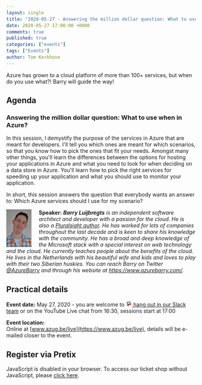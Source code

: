 ```yaml
---
layout: single
title: "2020-05-27 - Answering the million dollar question: What to use when in Azure?"
date: 2020-05-27 17:00:00 +0000
comments: true
published: true
categories: ["events"]
tags: ["Events"]
author: Tom Kerkhove
---
```


Azure has grown to a cloud platform of more than 100+ services, but when do you use what?! Barry will guide the way!

## Agenda

### Answering the million dollar question: What to use when in Azure?

In this session, I demystify the purpose of the services in Azure that are meant for developers. I'll tell you which ones are meant for which scenarios, so that you know how to pick the ones that fit your needs. Amongst many other things, you'll learn the differences between the options for hosting your applications in Azure and what you need to look for when deciding on a data store in Azure. You'll learn how to pick the right services for speeding up your application and what you should use to monitor your application.

In short, this session answers the question that everybody wants an answer to: Which Azure services should I use for my scenario? 

<img src="/assets/media/speakers/barry-luijbregts.jpg" alt="Barry Luijbregts" align="left" height="100" style="margin-right: 20px;">**Speaker:** ***Barry Luijbregts** is an independent software architect and developer with a passion for the cloud. He is also a [Pluralsight author](https://app.pluralsight.com/profile/author/barry-luijbregts). He has worked for lots of companies throughout the last decade and is keen to share his knowledge with the community. He has a broad and deep knowledge of the Microsoft stack with a special interest on web technology and the cloud. He currently teaches people about the benefits of the cloud. He lives in the Netherlands with his beautiful wife and kids and loves to play with their two Siberian huskies. You can reach Barry on Twitter [@AzureBarry](https://twitter.com/AzureBarry) and through his website at https://www.azurebarry.com/.*

## Practical details

**Event date:** May 27, 2020 - you are welcome to [<img src="/assets/media/icon-slack.png" width="16" height="16" /> hang out in our Slack team](https://join.slack.com/t/azugbe/shared_invite/MjE4MzI5NDM3OTM5LTE1MDExNDgyMzUtMzgwNjM2YmU0Zg) or on the YouTube Live chat from 16:30, sessions start at 17:00

**Event location:**<br />
Online at [www.azug.be/live](https://www.azug.be/live), details will be e-mailed closer to the event.

## Register via Pretix
<link rel="stylesheet" type="text/css" href="https://pretix.eu/azug/20200521/widget/v1.css">
<script type="text/javascript" src="https://pretix.eu/widget/v1.en.js" async></script>
<pretix-widget event="https://pretix.eu/azug/20200521/"></pretix-widget>
<noscript>
   <div class="pretix-widget">
        <div class="pretix-widget-info-message">
            JavaScript is disabled in your browser. To access our ticket shop without JavaScript, please <a target="_blank" rel="noopener" href="https://pretix.eu/azug/20200521/">click here</a>.
        </div>
    </div>
</noscript>

